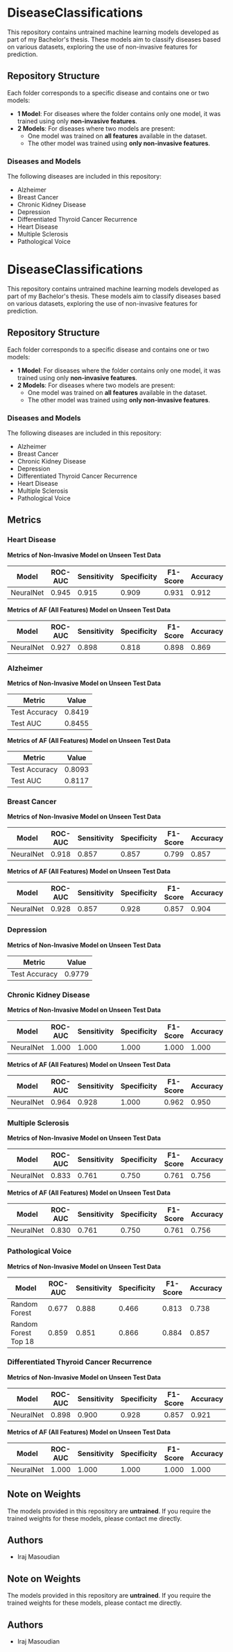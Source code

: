 # DiseaseClassifications

This repository contains untrained machine learning models developed as part of my Bachelor's thesis. These models aim to classify diseases based on various datasets, exploring the use of non-invasive features for prediction.

## Repository Structure

Each folder corresponds to a specific disease and contains one or two models:

- **1 Model**: For diseases where the folder contains only one model, it was trained using only **non-invasive features**.
- **2 Models**: For diseases where two models are present:
  - One model was trained on **all features** available in the dataset.
  - The other model was trained using **only non-invasive features**.

### Diseases and Models

The following diseases are included in this repository:

- Alzheimer
- Breast Cancer
- Chronic Kidney Disease
- Depression
- Differentiated Thyroid Cancer Recurrence
- Heart Disease
- Multiple Sclerosis
- Pathological Voice


# DiseaseClassifications

This repository contains untrained machine learning models developed as part of my Bachelor's thesis. These models aim to classify diseases based on various datasets, exploring the use of non-invasive features for prediction.

## Repository Structure

Each folder corresponds to a specific disease and contains one or two models:

- **1 Model**: For diseases where the folder contains only one model, it was trained using only **non-invasive features**.
- **2 Models**: For diseases where two models are present:
  - One model was trained on **all features** available in the dataset.
  - The other model was trained using **only non-invasive features**.

### Diseases and Models

The following diseases are included in this repository:

- Alzheimer
- Breast Cancer
- Chronic Kidney Disease
- Depression
- Differentiated Thyroid Cancer Recurrence
- Heart Disease
- Multiple Sclerosis
- Pathological Voice

## Metrics

### Heart Disease

**Metrics of Non-Invasive Model on Unseen Test Data**

| Model       | ROC-AUC | Sensitivity | Specificity | F1-Score | Accuracy |
|-------------|---------|-------------|-------------|----------|----------|
| NeuralNet   | 0.945   | 0.915       | 0.909       | 0.931    | 0.912    |

**Metrics of AF (All Features) Model on Unseen Test Data**

| Model       | ROC-AUC | Sensitivity | Specificity | F1-Score | Accuracy |
|-------------|---------|-------------|-------------|----------|----------|
| NeuralNet   | 0.927   | 0.898       | 0.818       | 0.898    | 0.869    |

### Alzheimer

**Metrics of Non-Invasive Model on Unseen Test Data**

| Metric       | Value   |
|--------------|---------|
| Test Accuracy| 0.8419  |
| Test AUC     | 0.8455  |

**Metrics of AF (All Features) Model on Unseen Test Data**

| Metric       | Value   |
|--------------|---------|
| Test Accuracy| 0.8093  |
| Test AUC     | 0.8117  |

### Breast Cancer

**Metrics of Non-Invasive Model on Unseen Test Data**

| Model       | ROC-AUC | Sensitivity | Specificity | F1-Score | Accuracy |
|-------------|---------|-------------|-------------|----------|----------|
| NeuralNet   | 0.918   | 0.857       | 0.857       | 0.799    | 0.857    |

**Metrics of AF (All Features) Model on Unseen Test Data**

| Model       | ROC-AUC | Sensitivity | Specificity | F1-Score | Accuracy |
|-------------|---------|-------------|-------------|----------|----------|
| NeuralNet   | 0.928   | 0.857       | 0.928       | 0.857    | 0.904    |


### Depression

**Metrics of Non-Invasive Model on Unseen Test Data**

| Metric       | Value   |
|--------------|---------|
| Test Accuracy| 0.9779  |



### Chronic Kidney Disease  
**Metrics of Non-Invasive Model on Unseen Test Data**

| Model      | ROC-AUC | Sensitivity | Specificity | F1-Score | Accuracy |
|------------|---------|-------------|-------------|----------|----------|
| NeuralNet  | 1.000   | 1.000       | 1.000       | 1.000    | 1.000    |
 
**Metrics of AF (All Features) Model on Unseen Test Data**

| Model      | ROC-AUC | Sensitivity | Specificity | F1-Score | Accuracy |
|------------|---------|-------------|-------------|----------|----------|
| NeuralNet  | 0.964   | 0.928       | 1.000       | 0.962    | 0.950    |


### Multiple Sclerosis  
**Metrics of Non-Invasive Model on Unseen Test Data**

| Model      | ROC-AUC | Sensitivity | Specificity | F1-Score | Accuracy |
|------------|---------|-------------|-------------|----------|----------|
| NeuralNet  | 0.833   | 0.761       | 0.750       | 0.761    | 0.756    |

**Metrics of AF (All Features) Model on Unseen Test Data**

| Model      | ROC-AUC | Sensitivity | Specificity | F1-Score | Accuracy |
|------------|---------|-------------|-------------|----------|----------|
| NeuralNet  | 0.830   | 0.761       | 0.750       | 0.761    | 0.756    |


### Pathological Voice  
**Metrics of Non-Invasive Model on Unseen Test Data**

| Model                | ROC-AUC | Sensitivity | Specificity | F1-Score | Accuracy |
|----------------------|---------|-------------|-------------|----------|----------|
| Random Forest        | 0.677   | 0.888       | 0.466       | 0.813    | 0.738    |
| Random Forest Top 18 | 0.859   | 0.851       | 0.866       | 0.884    | 0.857    |


### Differentiated Thyroid Cancer Recurrence  
**Metrics of Non-Invasive Model on Unseen Test Data**

| Model      | ROC-AUC | Sensitivity | Specificity | F1-Score | Accuracy |
|------------|---------|-------------|-------------|----------|----------|
| NeuralNet  | 0.898   | 0.900       | 0.928       | 0.857    | 0.921    |

**Metrics of AF (All Features) Model on Unseen Test Data**

| Model      | ROC-AUC | Sensitivity | Specificity | F1-Score | Accuracy |
|------------|---------|-------------|-------------|----------|----------|
| NeuralNet  | 1.000   | 1.000       | 1.000       | 1.000    | 1.000    |




## Note on Weights

The models provided in this repository are **untrained**. If you require the trained weights for these models, please contact me directly.

## Authors

- Iraj Masoudian



## Note on Weights

The models provided in this repository are **untrained**. If you require the trained weights for these models, please contact me directly.

## Authors

- Iraj Masoudian
